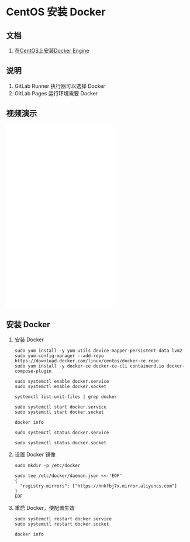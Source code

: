# CentOS 安装 Docker

## 文档

1. [在CentOS上安装Docker Engine](https://docs.docker.com/engine/install/centos/)

## 说明

1. GitLab Runner 执行器可以选择 Docker
2. GitLab Pages 运行环境需要 Docker

## 视频演示

<iframe src="//player.bilibili.com/player.html?aid=225598588&bvid=BV1T8411c78e&cid=1042170079&page=1" scrolling="no" border="0" frameborder="no" framespacing="0" allowfullscreen="true" style="height: 500px;"></iframe>

## 安装 Docker

1. 安装 Docker

    ```shell
    sudo yum install -y yum-utils device-mapper-persistent-data lvm2
    sudo yum-config-manager --add-repo https://download.docker.com/linux/centos/docker-ce.repo 
    sudo yum install -y docker-ce docker-ce-cli containerd.io docker-compose-plugin
    
    sudo systemctl enable docker.service
    sudo systemctl enable docker.socket
    
    systemctl list-unit-files | grep docker
    
    sudo systemctl start docker.service
    sudo systemctl start docker.socket
    
    docker info
    ```

    ```shell
    sudo systemctl status docker.service
    ```

    ```shell
    sudo systemctl status docker.socket
    ```

2. 设置 Docker 镜像

    ```shell
    sudo mkdir -p /etc/docker
    
    sudo tee /etc/docker/daemon.json <<-'EOF'
    {
      "registry-mirrors": ["https://hnkfbj7x.mirror.aliyuncs.com"]
    }
    EOF
    ```

3. 重启 Docker，使配置生效

    ```shell
    sudo systemctl restart docker.service
    sudo systemctl restart docker.socket
    
    docker info
    ```
